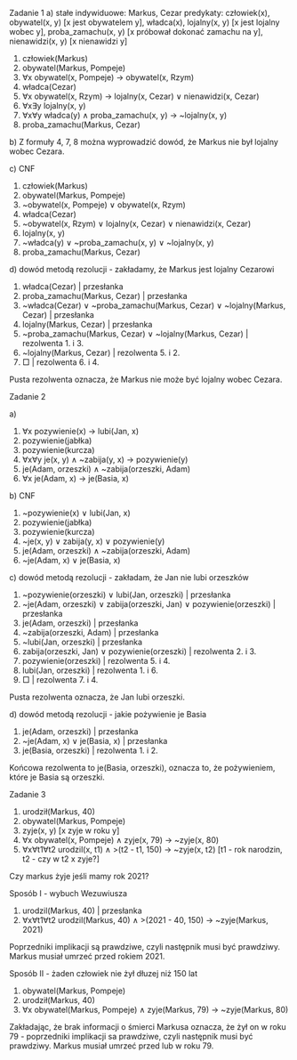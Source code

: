 Zadanie 1
a) stałe indywiduowe: Markus, Cezar
predykaty: człowiek(x), obywatel(x, y) [x jest obywatelem y], władca(x), lojalny(x, y) [x jest lojalny wobec y], proba_zamachu(x, y) [x próbował dokonać zamachu na y], nienawidzi(x, y) [x nienawidzi y]

1. człowiek(Markus)
2. obywatel(Markus, Pompeje)
3. ∀x obywatel(x, Pompeje) -> obywatel(x, Rzym)
4. władca(Cezar)
5. ∀x obywatel(x, Rzym) -> lojalny(x, Cezar) ∨ nienawidzi(x, Cezar)
6. ∀x∃y lojalny(x, y)
7. ∀x∀y władca(y) ∧ proba_zamachu(x, y) -> ~lojalny(x, y)
8. proba_zamachu(Markus, Cezar)
 
b) Z formuły 4, 7, 8 można wyprowadzić dowód, że Markus nie był lojalny wobec Cezara. 

c) CNF

1. człowiek(Markus)
2. obywatel(Markus, Pompeje)
3. ~obywatel(x, Pompeje) ∨ obywatel(x, Rzym)
4. władca(Cezar)
5. ~obywatel(x, Rzym) ∨ lojalny(x, Cezar) ∨ nienawidzi(x, Cezar)
6. lojalny(x, y)
7. ~władca(y) ∨ ~proba_zamachu(x, y) ∨ ~lojalny(x, y)
8. proba_zamachu(Markus, Cezar)

d) dowód metodą rezolucji - zakładamy, że Markus jest lojalny Cezarowi

1. władca(Cezar) | przesłanka
2. proba_zamachu(Markus, Cezar)	| przesłanka
3. ~władca(Cezar) ∨ ~proba_zamachu(Markus, Cezar) ∨ ~lojalny(Markus, Cezar) | przesłanka 
4. lojalny(Markus, Cezar) | przesłanka
5. ~proba_zamachu(Markus, Cezar) ∨ ~lojalny(Markus, Cezar) | rezolwenta 1. i 3.
6. ~lojalny(Markus, Cezar) | rezolwenta 5. i 2. 
7. □ | rezolwenta 6. i 4.

Pusta rezolwenta oznacza, że Markus nie może być lojalny wobec Cezara.


Zadanie 2

a)

1. ∀x pozywienie(x) -> lubi(Jan, x)
2. pozywienie(jabłka)
3. pozywienie(kurcza)
4. ∀x∀y je(x, y) ∧ ~zabija(y, x) -> pozywienie(y)
5. je(Adam, orzeszki)  ∧ ~zabija(orzeszki, Adam)
6. ∀x je(Adam, x) -> je(Basia, x)

b) CNF

1. ~pozywienie(x) ∨ lubi(Jan, x)
2. pozywienie(jabłka)
3. pozywienie(kurcza)
4. ~je(x, y)  ∨ zabija(y, x)  ∨ pozywienie(y)
5. je(Adam, orzeszki)  ∧ ~zabija(orzeszki, Adam)
6. ~je(Adam, x) ∨ je(Basia, x)

c) dowód metodą rezolucji - zakładam, że Jan nie lubi orzeszków

1. ~pozywienie(orzeszki) ∨ lubi(Jan, orzeszki) | przesłanka
2. ~je(Adam, orzeszki)  ∨ zabija(orzeszki, Jan)  ∨ pozywienie(orzeszki) | przesłanka
3. je(Adam, orzeszki)  | przesłanka
4. ~zabija(orzeszki, Adam) | przesłanka
4. ~lubi(Jan, orzeszki) | przesłanka
5. zabija(orzeszki, Jan)  ∨ pozywienie(orzeszki) | rezolwenta 2. i 3. 
6. pozywienie(orzeszki) | rezolwenta 5. i 4.
7. lubi(Jan, orzeszki) | rezolwenta 1. i 6.
8. □ | rezolwenta 7. i 4.

Pusta rezolwenta oznacza, że Jan lubi orzeszki.

d) dowód metodą rezolucji - jakie pożywienie je Basia

1. je(Adam, orzeszki) | przesłanka
2. ~je(Adam, x) ∨ je(Basia, x) | przesłanka
3. je(Basia, orzeszki) | rezolwenta 1. i 2.

Końcowa rezolwenta to je(Basia, orzeszki), oznacza to, że pożywieniem, które je Basia są orzeszki.

Zadanie 3

1. urodził(Markus, 40)
2. obywatel(Markus, Pompeje)
3. zyje(x, y) [x zyje w roku y]
5. ∀x obywatel(x, Pompeje) ∧ zyje(x, 79) -> ~zyje(x, 80)
6. ∀x∀t1∀t2 urodzil(x, t1) ∧ >(t2 - t1, 150) -> ~zyje(x, t2) [t1 - rok narodzin, t2 - czy w t2 x zyje?]

Czy markus żyje jeśli mamy rok 2021?

Sposób I - wybuch Wezuwiusza

1. urodzil(Markus, 40) | przesłanka
2. ∀x∀t1∀t2 urodzil(Markus, 40) ∧ >(2021 - 40, 150) -> ~zyje(Markus, 2021)

Poprzedniki implikacji są prawdziwe, czyli następnik musi być prawdziwy. Markus musiał umrzeć przed rokiem 2021.

Sposób II - żaden człowiek nie żył dłuzej niż 150 lat

1. obywatel(Markus, Pompeje)
2. urodził(Markus, 40)
3. ∀x obywatel(Markus, Pompeje) ∧ zyje(Markus, 79) -> ~zyje(Markus, 80)

Zakładając, że brak informacji o śmierci Markusa oznacza, że żył on w roku 79 - poprzedniki implikacji sa prawdziwe, czyli następnik musi być prawdziwy. Markus musiał umrzeć przed lub w roku 79.
